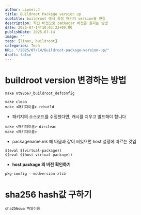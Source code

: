 ```yaml
---
author: Lionel.J
title: Buildroot Package version up
subtitle: buildroot 에서 특정 패키지 version을 변경
description: 최신 버전으로 packager 버전을 올리는 방법
date: 2025-07-14T10:03:23+09:00
publishDate: 2025-07-14
image: ""
tags: [linux, buildroot]
categories: Tech
URL: "/2025/07/14/Buildroot-package-version-up/"
draft: false
---
```



# buildroot version 변경하는 방법

```
make nt98567_buildroot_defconfig
```

```
make clean
make <패키지이름>-rebuild
```

- 패키지의 소스코드를 수정했다면, 캐시를 지우고 빌드해야 합니다
```
make <패키지이름>-dirclean
make <패키지이름>
```

- packagename.mk 에 다음과 같이 써있으면 host 설정에 따르는 것임
```
$(eval $(virtual-package))
$(eval $(host-virtual-package))
```

- **host package 의 버전 확인하기**
```
pkg-config --modversion zlib
```

# sha256 hash값 구하기
```
sha256sum 파일이름
```
